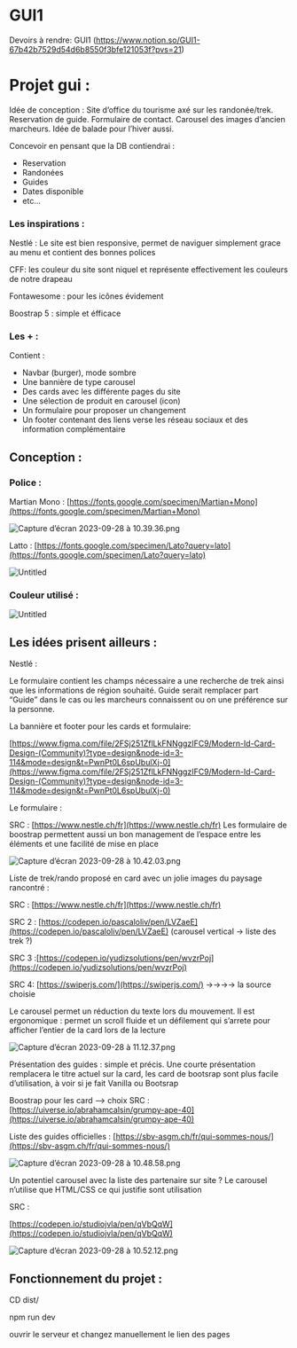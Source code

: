 # GUI1

Devoirs à rendre: GUI1 (https://www.notion.so/GUI1-67b42b7529d54d6b8550f3bfe121053f?pvs=21)

# Projet gui :

Idée de conception : 
Site d’office du tourisme axé sur les randonée/trek. Reservation de guide. Formulaire de contact. Carousel des images d’ancien marcheurs. Idée de balade pour l’hiver aussi.

Concevoir en pensant que la DB contiendrai : 
- Reservation
- Randonées
- Guides
- Dates disponible 
- etc…

### Les inspirations :

Nestlé : Le site est bien responsive, permet de naviguer simplement grace au menu et contient des bonnes polices

CFF: les couleur du site sont niquel et représente effectivement les couleurs de notre drapeau

Fontawesome : pour les icônes évidement 

Boostrap 5 : simple et éfficace

### Les + :

Contient : 

- Navbar (burger), mode sombre
- Une bannière de type carousel
- Des cards avec les différente pages du site
- Une sélection de produit en carousel (icon)
- Un formulaire pour proposer un changement
- Un footer contenant des liens verse les réseau sociaux et des information complémentaire

## Conception :

### Police :

Martian Mono : [https://fonts.google.com/specimen/Martian+Mono](https://fonts.google.com/specimen/Martian+Mono)

![Capture d’écran 2023-09-28 à 10.39.36.png](GUI1%20ad3001472f3947d98c234f21b6220091/Capture_decran_2023-09-28_a_10.39.36.png)

Latto : [https://fonts.google.com/specimen/Lato?query=lato](https://fonts.google.com/specimen/Lato?query=lato)

![Untitled](GUI1%20ad3001472f3947d98c234f21b6220091/Untitled.png)

### Couleur utilisé :

![Untitled](GUI1%20ad3001472f3947d98c234f21b6220091/Untitled%201.png)

## Les idées prisent ailleurs :

Nestlé : 

Le formulaire contient les champs nécessaire a une recherche de trek ainsi que les informations de région souhaité. Guide serait remplacer part “Guide” dans le cas ou les marcheurs connaissent ou on une préférence sur la personne.

La bannière et footer pour les cards et formulaire:

[https://www.figma.com/file/2FSj251ZflLkFNNggzIFC9/Modern-Id-Card-Design-(Community)?type=design&node-id=3-114&mode=design&t=PwnPt0L6spUbulXj-0](https://www.figma.com/file/2FSj251ZflLkFNNggzIFC9/Modern-Id-Card-Design-(Community)?type=design&node-id=3-114&mode=design&t=PwnPt0L6spUbulXj-0)

Le formulaire : 

SRC : [https://www.nestle.ch/fr](https://www.nestle.ch/fr)
Les formulaire de boostrap permettent aussi un bon management de l’espace entre les éléments et une facilité de mise en place

![Capture d’écran 2023-09-28 à 10.42.03.png](GUI1%20ad3001472f3947d98c234f21b6220091/Capture_decran_2023-09-28_a_10.42.03.png)

Liste de trek/rando proposé en card avec un jolie images du paysage rancontré : 

SRC : [https://www.nestle.ch/fr](https://www.nestle.ch/fr)

SRC 2 : [https://codepen.io/pascaloliv/pen/LVZaeE](https://codepen.io/pascaloliv/pen/LVZaeE) (carousel vertical → liste des trek ?)

SRC 3 :[https://codepen.io/yudizsolutions/pen/wvzrPoj](https://codepen.io/yudizsolutions/pen/wvzrPoj) 

SRC 4: [https://swiperjs.com/](https://swiperjs.com/) →→→→ la source choisie

Le carousel permet un réduction du texte lors du mouvement. Il est ergonomique : permet un scroll fluide et un défilement qui s’arrete pour afficher l’entier de la card lors de la lecture

![Capture d’écran 2023-09-28 à 11.12.37.png](GUI1%20ad3001472f3947d98c234f21b6220091/Capture_decran_2023-09-28_a_11.12.37.png)

Présentation des guides : simple et précis. Une courte présentation remplacera le titre actuel sur la card, les card de bootsrap sont plus facile d’utilisation, à voir si je fait Vanilla ou Bootsrap

Boostrap pour les card —> choix
SRC : [https://uiverse.io/abrahamcalsin/grumpy-ape-40](https://uiverse.io/abrahamcalsin/grumpy-ape-40)

Liste des guides officielles : [https://sbv-asgm.ch/fr/qui-sommes-nous/](https://sbv-asgm.ch/fr/qui-sommes-nous/)

![Capture d’écran 2023-09-28 à 10.48.58.png](GUI1%20ad3001472f3947d98c234f21b6220091/Capture_decran_2023-09-28_a_10.48.58.png)

Un potentiel carousel avec la liste des partenaire sur site ? Le carousel n’utilise que HTML/CSS ce qui justifie sont utilisation

SRC : 

[https://codepen.io/studiojvla/pen/qVbQqW](https://codepen.io/studiojvla/pen/qVbQqW)

![Capture d’écran 2023-09-28 à 10.52.12.png](GUI1%20ad3001472f3947d98c234f21b6220091/Capture_decran_2023-09-28_a_10.52.12.png)


## Fonctionnement du projet : 

CD dist/

npm run dev

ouvrir le serveur et changez manuellement le lien des pages
